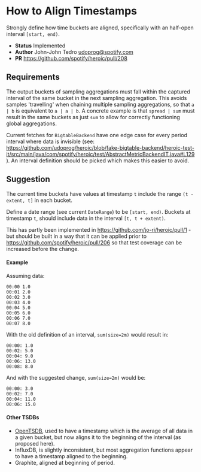 # How to Align Timestamps

Strongly define how time buckets are aligned, specifically with an half-open interval
`[start, end)`.

* **Status** Implemented
* **Author** John-John Tedro <udoprog@spotify.com>
* **PR** https://github.com/spotify/heroic/pull/208

## Requirements

The output buckets of sampling aggregations must fall within the captured interval of the same bucket in the next sampling aggregation.
This avoids samples 'travelling' when chaining multiple sampling aggregations, so that `a | b` is equivalent to `a | a | b`. A concrete example is that `spread | sum` must result in the same buckets as just `sum` to allow for correctly functioning global aggregations.

Current fetches for `BigtableBackend` have one edge case for every period interval where data is invisible (see: https://github.com/udoprog/heroic/blob/fake-bigtable-backend/heroic-test-it/src/main/java/com/spotify/heroic/test/AbstractMetricBackendIT.java#L129).
An interval definition should be picked which makes this easier to avoid.

## Suggestion

The current time buckets have values at timestamp `t` include the range `(t - extent, t]` in each
bucket.

Define a date range (see current `DateRange`) to be `[start, end)`. Buckets at timestamp `t`, should include data in the
interval `[t, t + extent)`.

This has partly been implemented in https://github.com/jo-ri/heroic/pull/1 - but should be built in a way that it can be applied prior to https://github.com/spotify/heroic/pull/206 so that test coverage can be increased before the change.

#### Example

Assuming data:
```
00:00 1.0
00:01 2.0
00:02 3.0
00:03 4.0
00:04 5.0
00:05 6.0
00:06 7.0
00:07 8.0
```

With the old definition of an interval, `sum(size=2m)` would result in:

```
00:00: 1.0
00:02: 5.0
00:04: 9.0
00:06: 13.0
00:08: 8.0
```

And with the suggested change, `sum(size=2m)` would be:

```
00:00: 3.0
00:02: 7.0
00:04: 11.0
00:06: 15.0
```

#### Other TSDBs

* [OpenTSDB](http://opentsdb.net/docs/build/html/user_guide/query/downsampling.html),
  used to have a timestamp which is the average of all data in a given bucket, but now
  aligns it to the beginning of the interval (as proposed here).
* InfluxDB, is slightly inconsistent, but most aggregation functions appear to have a timestamp
  aligned to the beginning.
* Graphite, aligned at beginning of period.
